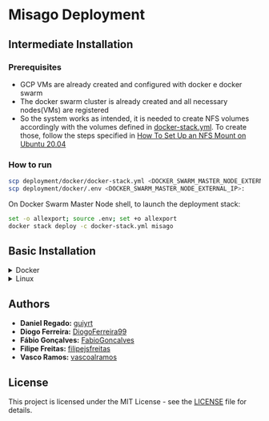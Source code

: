 # Misago Deployment

## Intermediate Installation

### Prerequisites

-   GCP VMs are already created and configured with docker e docker swarm
-   The docker swarm cluster is already created and all necessary nodes(VMs) are registered
-   So the system works as intended, it is needed to create NFS volumes accordingly with the volumes defined in [docker-stack.yml](deployment/docker/docker-stack.yml). To create those, follow the steps specified in [
    How To Set Up an NFS Mount on Ubuntu 20.04](https://www.digitalocean.com/community/tutorials/how-to-set-up-an-nfs-mount-on-ubuntu-20-04)

### How to run

```bash
scp deployment/docker/docker-stack.yml <DOCKER_SWARM_MASTER_NODE_EXTERNAL_IP>:
scp deployment/docker/.env <DOCKER_SWARM_MASTER_NODE_EXTERNAL_IP>:
```

On Docker Swarm Master Node shell, to launch the deployment stack:

```bash
set -o allexport; source .env; set +o allexport
docker stack deploy -c docker-stack.yml misago
```

## Basic Installation

<details>
  <summary>Docker</summary>
  
  The Docker deployment contains four components in four containers:
   - The Frontend Web Server
   - The Postgres Database
   - The Redis Cache
   - The Celery Job Queue
  To run all of this, use docker-compose on the main directory:
  ```bash
  cd deployment/docker && docker-compose up -d && cd ../..
  ```
</details>

<details>
  <summary>Linux</summary>
  
  Run this to:
   - create two distinct VMs
   - create DB
   - run all services 
  ```bash
  cd deployment/linux && vagrant up && cd ../..
  ```
</details>

## Authors

-   **Daniel Regado:** [guiyrt](https://github.com/guiyrt)
-   **Diogo Ferreira:** [DiogoFerreira99](https://github.com/DiogoFerreira99)
-   **Fábio Gonçalves:** [FabioGoncalves](https://github.com/FabioGoncalves)
-   **Filipe Freitas:** [filipejsfreitas](https://github.com/filipejsfreitas)
-   **Vasco Ramos:** [vascoalramos](https://vascoalramos.me)

## License

This project is licensed under the MIT License - see the [LICENSE](LICENSE) file for details.

